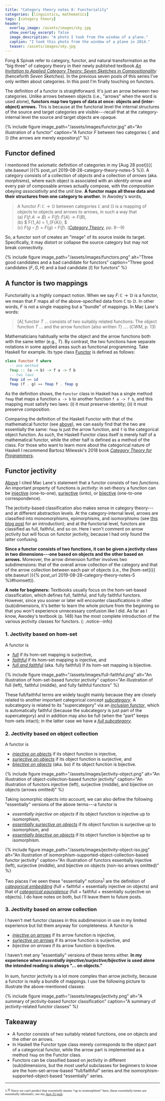 ```yaml
---
title: "Category theory notes 8: Functoriality"
categories: [linguistics, mathematics]
tags: [category theory]
header:
  overlay_image: /assets/images/sky.jpg
  show_overlay_excerpt: false
  image_description: "A photo I took from the window of a plane."
  caption: "I took this photo from the window of a plane in 2014."
  teaser: /assets/images/sky.jpg
---
```


Fong &amp; Spivak refer to category, functor, and natural transformation as the "big three" of category theory in their newly published textbook [_An Invitation to Applied Category Theory: Seven Sketches in Compositionality_](https://www.cambridge.org/core/books/an-invitation-to-applied-category-theory/D4C5E5C2B019B2F9B8CE9A4E9E84D6BC) (henceforth _Seven Sketches_). In the previous seven posts of this series I've only written about categories. In this post I'm finally touching on functors.

The definition of a functor is straightforward. It's just an arrow between two categories. Unlike arrows between objects (i.e., "arrows" when the word is used alone), **functors map two types of data at once: objects and (inter-object) arrows.** This is because at the functorial level the internal structures of the source and target categories are visible---recall that at the category-internal level the source and target objects are opaque.

{% include figure image_path="/assets/images/functor.jpg" alt="An illustration of a functor" caption="A functor $F$ between two categories $\mathbb{C}$ and $\mathbb{D}$ (the arrows are merely expository)" %}

## Functor defined
I mentioned the axiomatic definition of categories in my [Aug 28 post]({{ site.baseurl }}{% post_url 2019-08-28-category-theory-notes-5 %}). A category consists of a collection of _objects_ and a collection of _arrows_ (aka. _morphisms_), where each object is associated with an _identity arrow_ and every pair of composable arrows actually compose, with the _composition_ obeying _associativity_ and the _unit law_. **A functor maps all these data and their structures from one category to another.** In Awodey's words,<a id="functordef"></a>
> A functor $F\colon \mathbb{C}\rightarrow \mathbb{D}$ between categories $\mathbb{C}$ and $\mathbb{D}$ is a mapping of objects to objects and arrows to arrows, in such a way that <br>
> (a) $F(f\colon A\rightarrow B) = F(f)\colon F(A) \rightarrow F(B),$ <br>
> (b) $ F(1\_A) = 1\_{F(A)}, $ <br>
> (c) $F(g\circ f) = F(g)\circ F(f).$ ([_Category Theory_](https://global.oup.com/ukhe/product/category-theory-9780199237180?cc=gb&lang=en&), pp.&nbsp;8--9)

So, a functor sort of creates an "image" of its source inside its target. Specifically, it may distort or collapse the source category but may not break connectivity.

{% include figure image_path="/assets/images/functors.png" alt="Three good candidates and a bad candidate for functors" caption="Three good candidates ($F, G, H$) and a bad candidate ($I$) for functors" %}

## A functor is two mappings
Functoriality is a highly compact notion. When we say $F\colon\mathbb{C}\rightarrow\mathbb{D}$ is a functor, we mean that $F$ maps all of the above-specified data from $\mathbb{C}$ to $\mathbb{D}$. In other words, $F$ is not a single mapping but a "bundle" of mappings. In Mac Lane's words:<a id="maclane"></a>
> [A] functor $T$ ... consists of two suitably related functions: The object function $T$ ... and the arrow function (also written $T$) .... (_CWM_, p.&nbsp;13)

Mathematicians habitually write the object and the arrow functions both with the same letter (e.g., $T$). By contrast, the two functions have separate notations in some applied areas such as functional programming. Take Haskell for example. Its type class [Functor](https://en.wikibooks.org/wiki/Haskell/The_Functor_class) is defined as follows:
```haskell
class Functor f where
  -- one method
  fmap :: (a -> b) -> f a -> f b
  -- two laws
  fmap id == id
  fmap (f . g) == fmap f . fmap g
```
As the definition shows, the `Functor` class in Haskell has a single method `fmap` that maps a function `a -> b` to another function `f a -> f b`, and this mapping must satisfy two laws: (i) it must preserve identity; (ii) it must preserve composition.

Comparing the definition of the Haskell Functor with that of the mathematical functor (see <a href="#functordef">above</a>), we can easily find that the two are essentially the same: `fmap` is just the arrow function, and `f` is the categorical object function. As such, the Haskell Functor class itself is merely half of a mathematical functor, while the other half is defined as a method of the class. For those who want to learn more about the categorical nature of Haskell I recommend Bartosz Milewski's 2018 book [_Category Theory for Programmers_](https://books.google.co.uk/books/about/Category_Theory_for_Programmers.html?id=ZaP-swEACAAJ&source=kp_book_description&redir_esc=y).

## Functor jectivity
<a href="#maclane">Above</a> I cited Mac Lane's statement that a functor consists of two _functions_. An important property of functions is _jectivity_: in set-theory a function can be [injective](https://en.wikipedia.org/wiki/Injective_function) (one-to-one), [surjective](https://en.wikipedia.org/wiki/Surjective_function) (onto), or [bijective](https://en.wikipedia.org/wiki/Bijection) (one-to-one correspondence).

The jectivity-based classification also makes sense in category theory---and at different abstraction levels. At the category-internal level, arrows are classified into monomorphisms, epimorphisms, and isomorphisms (see [this blog post](https://dkalemis.wordpress.com/2014/08/18/how-jectivity-corresponds-to-morphisms/) for an introduction); and at the functorial level, functors are classified as full, faithful, and so on. Here I won't comment on arrow jectivity but will focus on functor jectivity, because I had only found the latter confusing.

**Since a functor consists of two functions, it can be given a jectivity class in two dimensions---one based on objects and the other based on arrows.** Moreover, the arrow dimension further involves two subdimensions: that of the overall arrow collection of the category and that of the arrow collection between each pair of objects (i.e., the [hom-set]({{ site.baseurl }}{% post_url 2019-08-28-category-theory-notes-5 %}#homsett)).

**A note for beginners:** Textbooks usually focus on the hom-set-based classification, which defines full, faithful, and fully faithful functors. However, since you sooner or later will encounter classifications in other (sub)dimensions, it's better to learn the whole picture from the beginning so that you won't experience unnecessary confusion like I did. As far as I know, Awodey's textbook (p.&nbsp;148) has the most complete introduction of the various jectivity classes for functors.
{: .notice--info}

### 1. Jectivity based on hom-set
A functor is
- [*full*](https://ncatlab.org/nlab/show/full+functor) if its hom-set mapping is surjective,
- [*faithful*](https://ncatlab.org/nlab/show/faithful+functor) if its hom-set mapping is injective, and
- [*full and faithful*](https://ncatlab.org/nlab/show/full+and+faithful+functor) (aka. fully faithful) if its hom-set mapping is bijective.

{% include figure image_path="/assets/images/full-faithful.png" alt="An illustration of hom-set-based functor jectivity" caption="An illustration of full (left), faithful (middle), and fully faithful functors" %}

These full/faithful terms are widely taught mainly because they are closely related to another important categorical concept [_subcategory_](https://ncatlab.org/nlab/show/subcategory). A subcategory is related to its "supercategory" via an [_inclusion functor_](https://en.wikibooks.org/wiki/Category_Theory/Functors#Examples), which is automatically faithful (because the subcategory is just part of the supercategory) and in addition may also be full (when the "part" keeps hom-sets intact); in the latter case we have a [_full subcategory_](https://ncatlab.org/nlab/show/full+subcategory).

### 2. Jectivity based on object collection
A functor is
- [_injective on objects_](https://proofwiki.org/wiki/Definition:Injective_on_Objects) if its object function is injective,
- [_surjective on objects_](https://ncatlab.org/nlab/show/surjective+on+objects+functor) if its object function is surjective, and
- [_bijective on objects_](https://ncatlab.org/nlab/show/bo+functor) (aka. bo) if its object function is bijective.

{% include figure image_path="/assets/images/jectivity-object.png" alt="An illustration of object-collection-based functor jectivity" caption="An illustration of functors injective (left), surjective (middle), and bijective on objects (arrows omitted)" %}

Taking isomorphic objects into account, we can also define the following "essentially" versions of the above terms---a functor is
- _essentially injective on objects_ if its object function is injective up to isomorphism,
- [_essentially surjective on objects_](https://ncatlab.org/nlab/show/essentially+surjective+functor) if its object function is surjective up to isomorphism, and
- [_essentially bijective on objects_](https://ncatlab.org/nlab/show/bo+functor) if its object function is bijective up to isomorphism.

{% include figure image_path="/assets/images/jectivity-object-iso.jpg" alt="An illustration of isomorphism-supported-object-collection-based functor jectivity" caption="An illustration of functors essentially injective (left), surjective (middle), and bijective on objects (non-iso arrows omitted)" %}

Two places I've seen these "essentially" notions<sup><a href="#fn1" id="ref1">1</a></sup> are the definition of [_categorical embedding_](https://en.wikipedia.org/wiki/Subcategory#Embeddings) (full + faithful + essentially injective on objects) and that of [_categorical equivalence_](https://en.wikipedia.org/wiki/Equivalence_of_categories) (full + faithful + essentially surjective on objects). I do have notes on both, but I'll leave them to future posts.

### 3. Jectivity based on arrow collection
I haven't met functor classes in this subdimension in use in my limited experience but list them anyway for completeness. A functor is
- [_injective on arrows_](https://proofwiki.org/wiki/Definition:Injective_on_Morphisms) if its arrow function is injective,
- [_surjective on arrows_](https://proofwiki.org/wiki/Definition:Surjective_on_Morphisms) if its arrow function is surjective, and
- _bijective on arrows_ if its arrow function is bijective.

I haven't met any "essentially" versions of these terms either. **In my experience when _essentially injective/surjective/bijective_ is used alone the intended reading is always "... on objects."**
<br><br>
In sum, functor jectivity is a lot more complex than arrow jectivity, because a functor is really a bundle of mappings. I use the following picture to illustrate the above-mentioned classes:

{% include figure image_path="/assets/images/jectivity.png" alt="A summary of jectivity-based functor classification" caption="A summary of jectivity-related functor classes" %}

## Takeaway
- A functor consists of two suitably related functions, one on objects and the other on arrows.
- In Haskell the Functor type class merely corresponds to the object part of a categorical functor, while the arrow part is implemented as a method `fmap` on the Functor class.
- Functors can be classified based on jectivity in different (sub)dimensions, but the most useful subclasses for beginners to know are the hom-set-arrow-based "full/faithful" series and the isomorphism-supported-object-based "essentially" series.

<hr>
<div style="font-family: serif; font-size: 0.8em;">
<a id="fn1">1.</a><sup><a href="#ref1" title="Jump back to footnote 1 in the text.">↩</a></sup> Since we can't predict that <em>essentially</em> means &#8220;up to isomorphism&#8221; here, these <em>essentially</em>-terms are essentially idiomatic; see my <a href="{{ site.baseurl }}{% post_url 2019-08-31-category-theory-notes-7 %}">Aug 31 post</a>.
</div>
